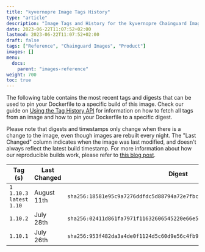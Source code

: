 ```yaml
---
title: "kyvernopre Image Tags History"
type: "article"
description: "Image Tags and History for the kyvernopre Chainguard Image"
date: 2023-06-22T11:07:52+02:00
lastmod: 2023-06-22T11:07:52+02:00
draft: false
tags: ["Reference", "Chainguard Images", "Product"]
images: []
menu:
  docs:
    parent: "images-reference"
weight: 700
toc: true
---
```


The following table contains the most recent tags and digests that can be used to pin your Dockerfile to a specific build of this image. Check our guide on [Using the Tag History API](/chainguard/chainguard-images/using-the-tag-history-api/) for information on how to fetch all tags from an image and how to pin your Dockerfile to a specific digest.

Please note that digests and timestamps only change when there is a change to the image, even though images are rebuilt every night. The "Last Changed" column indicates when the image was last modified, and doesn't always reflect the latest build timestamp. For more information about how our reproducible builds work, please refer to [this blog post](https://www.chainguard.dev/unchained/reproducing-chainguards-reproducible-image-builds).

| Tag (s)                       | Last Changed | Digest                                                                    |
|-------------------------------|--------------|---------------------------------------------------------------------------|
|  `1` `1.10.3` `latest` `1.10` | August 11th  | `sha256:18581e95c9a7276ddfdc5d88794a72e7fbc8373ff1ce6918cbce0de15140581c` |
|  `1.10.2`                     | July 28th    | `sha256:02411d861fa7971f11632606545220e66e517e9eb7a15615fe3dd7a0823e74e4` |
|  `1.10.1`                     | July 26th    | `sha256:953f482da3a4de0f1124d5c60d9e56c4fb90c642d8ca5d04fa50900d6038e6d8` |
